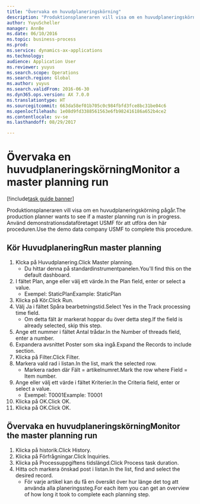 ```yaml
--- 
title: "Övervaka en huvudplaneringskörning"
description: "Produktionsplaneraren vill visa om en huvudplaneringskörning pågår."
author: YuyuScheller
manager: AnnBe
ms.date: 06/10/2016
ms.topic: business-process
ms.prod: 
ms.service: dynamics-ax-applications
ms.technology: 
audience: Application User
ms.reviewer: yuyus
ms.search.scope: Operations
ms.search.region: Global
ms.author: yuyus
ms.search.validFrom: 2016-06-30
ms.dyn365.ops.version: AX 7.0.0
ms.translationtype: HT
ms.sourcegitcommit: 663da58ef01b705c0c984fbfd3fce8bc31be04c6
ms.openlocfilehash: 1e08d9fd3388561563e6fb982416186a652b4ce2
ms.contentlocale: sv-se
ms.lasthandoff: 08/29/2017

---
```

# <a name="monitor-a-master-planning-run"></a><span data-ttu-id="f6b76-103">Övervaka en huvudplaneringskörning</span><span class="sxs-lookup"><span data-stu-id="f6b76-103">Monitor a master planning run</span></span>

[!include[task guide banner](../../includes/task-guide-banner.md)]

<span data-ttu-id="f6b76-104">Produktionsplaneraren vill visa om en huvudplaneringskörning pågår.</span><span class="sxs-lookup"><span data-stu-id="f6b76-104">The production planner wants to see if a master planning run is in progress.</span></span> <span data-ttu-id="f6b76-105">Använd demonstrationsdataföretaget USMF för att utföra den här proceduren.</span><span class="sxs-lookup"><span data-stu-id="f6b76-105">Use the demo data company USMF to complete this procedure.</span></span>


## <a name="run-master-planning"></a><span data-ttu-id="f6b76-106">Kör Huvudplanering</span><span class="sxs-lookup"><span data-stu-id="f6b76-106">Run master planning</span></span>
1. <span data-ttu-id="f6b76-107">Klcka på Huvudplanering.</span><span class="sxs-lookup"><span data-stu-id="f6b76-107">Click Master planning.</span></span>
    * <span data-ttu-id="f6b76-108">Du hittar denna på standardinstrumentpanelen.</span><span class="sxs-lookup"><span data-stu-id="f6b76-108">You'll find this on the default dashboard.</span></span>  
2. <span data-ttu-id="f6b76-109">I fältet Plan, ange eller välj ett värde.</span><span class="sxs-lookup"><span data-stu-id="f6b76-109">In the Plan field, enter or select a value.</span></span>
    * <span data-ttu-id="f6b76-110">Exempel: StaticPlan</span><span class="sxs-lookup"><span data-stu-id="f6b76-110">Example: StaticPlan</span></span>  
3. <span data-ttu-id="f6b76-111">Klicka på Kör.</span><span class="sxs-lookup"><span data-stu-id="f6b76-111">Click Run.</span></span>
4. <span data-ttu-id="f6b76-112">Välj Ja i fältet Spåra bearbetningstid.</span><span class="sxs-lookup"><span data-stu-id="f6b76-112">Select Yes in the Track processing time field.</span></span>
    * <span data-ttu-id="f6b76-113">Om detta fält är markerat hoppar du över detta steg.</span><span class="sxs-lookup"><span data-stu-id="f6b76-113">If the field is already selected, skip this step.</span></span>  
5. <span data-ttu-id="f6b76-114">Ange ett nummer i fältet Antal trådar.</span><span class="sxs-lookup"><span data-stu-id="f6b76-114">In the Number of threads field, enter a number.</span></span>
6. <span data-ttu-id="f6b76-115">Expandera avsnittet Poster som ska ingå.</span><span class="sxs-lookup"><span data-stu-id="f6b76-115">Expand the Records to include section.</span></span>
7. <span data-ttu-id="f6b76-116">Klicka på Filter.</span><span class="sxs-lookup"><span data-stu-id="f6b76-116">Click Filter.</span></span>
8. <span data-ttu-id="f6b76-117">Markera vald rad i listan.</span><span class="sxs-lookup"><span data-stu-id="f6b76-117">In the list, mark the selected row.</span></span>
    * <span data-ttu-id="f6b76-118">Markera raden där Fält = artikelnumret.</span><span class="sxs-lookup"><span data-stu-id="f6b76-118">Mark the row where Field = Item number.</span></span>  
9. <span data-ttu-id="f6b76-119">Ange eller välj ett värde i fältet Kriterier.</span><span class="sxs-lookup"><span data-stu-id="f6b76-119">In the Criteria field, enter or select a value.</span></span>
    * <span data-ttu-id="f6b76-120">Exempel: T0001</span><span class="sxs-lookup"><span data-stu-id="f6b76-120">Example: T0001</span></span>  
10. <span data-ttu-id="f6b76-121">Klicka på OK.</span><span class="sxs-lookup"><span data-stu-id="f6b76-121">Click OK.</span></span>
11. <span data-ttu-id="f6b76-122">Klicka på OK.</span><span class="sxs-lookup"><span data-stu-id="f6b76-122">Click OK.</span></span>

## <a name="monitor-the-master-planning-run"></a><span data-ttu-id="f6b76-123">Övervaka en huvudplaneringskörning</span><span class="sxs-lookup"><span data-stu-id="f6b76-123">Monitor the master planning run</span></span>
1. <span data-ttu-id="f6b76-124">Klicka på historik.</span><span class="sxs-lookup"><span data-stu-id="f6b76-124">Click History.</span></span>
2. <span data-ttu-id="f6b76-125">Klicka på Förfrågningar.</span><span class="sxs-lookup"><span data-stu-id="f6b76-125">Click Inquiries.</span></span>
3. <span data-ttu-id="f6b76-126">Klicka på Processuppgiftens tidslängd.</span><span class="sxs-lookup"><span data-stu-id="f6b76-126">Click Process task duration.</span></span>
4. <span data-ttu-id="f6b76-127">Hitta och markera önskad post i listan.</span><span class="sxs-lookup"><span data-stu-id="f6b76-127">In the list, find and select the desired record.</span></span>
    * <span data-ttu-id="f6b76-128">För varje artikel kan du få en översikt över hur länge det tog att använda alla planeringssteg.</span><span class="sxs-lookup"><span data-stu-id="f6b76-128">For each item you can get an overview of how long it took to complete each planning step.</span></span>  


